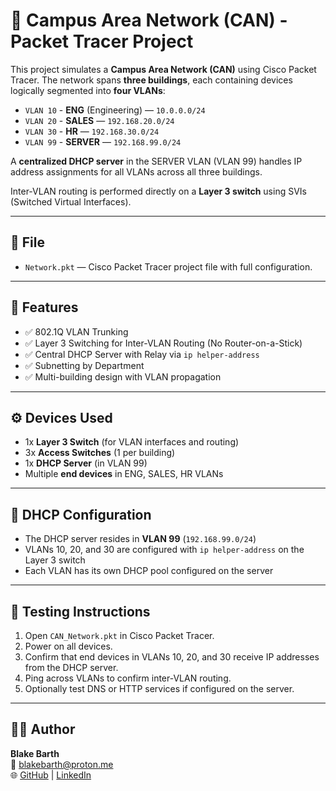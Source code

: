 # 🏢 Campus Area Network (CAN) - Packet Tracer Project

This project simulates a **Campus Area Network (CAN)** using Cisco Packet Tracer. The network spans **three buildings**, each containing devices logically segmented into **four VLANs**:

- `VLAN 10` - **ENG** (Engineering) — `10.0.0.0/24`
- `VLAN 20` - **SALES** — `192.168.20.0/24`
- `VLAN 30` - **HR** — `192.168.30.0/24`
- `VLAN 99` - **SERVER** — `192.168.99.0/24`

A **centralized DHCP server** in the SERVER VLAN (VLAN 99) handles IP address assignments for all VLANs across all three buildings.

Inter-VLAN routing is performed directly on a **Layer 3 switch** using SVIs (Switched Virtual Interfaces).

---

## 📁 File

- `Network.pkt` — Cisco Packet Tracer project file with full configuration.

---

## 📌 Features

- ✅ 802.1Q VLAN Trunking
- ✅ Layer 3 Switching for Inter-VLAN Routing (No Router-on-a-Stick)
- ✅ Central DHCP Server with Relay via `ip helper-address`
- ✅ Subnetting by Department
- ✅ Multi-building design with VLAN propagation

---

## ⚙️ Devices Used

- 1x **Layer 3 Switch** (for VLAN interfaces and routing)
- 3x **Access Switches** (1 per building)
- 1x **DHCP Server** (in VLAN 99)
- Multiple **end devices** in ENG, SALES, HR VLANs

---

## 📡 DHCP Configuration

- The DHCP server resides in **VLAN 99** (`192.168.99.0/24`)
- VLANs 10, 20, and 30 are configured with `ip helper-address` on the Layer 3 switch
- Each VLAN has its own DHCP pool configured on the server

---

## 🧪 Testing Instructions

1. Open `CAN_Network.pkt` in Cisco Packet Tracer.
2. Power on all devices.
3. Confirm that end devices in VLANs 10, 20, and 30 receive IP addresses from the DHCP server.
4. Ping across VLANs to confirm inter-VLAN routing.
5. Optionally test DNS or HTTP services if configured on the server.

---

## 👨‍💻 Author

**Blake Barth**  
📧 [blakebarth@proton.me](mailto:blakebarth@proton.me)  
🌐 [GitHub](https://github.com/Blake-Barth) | [LinkedIn](https://linkedin.com/in/Blake-Barth)
